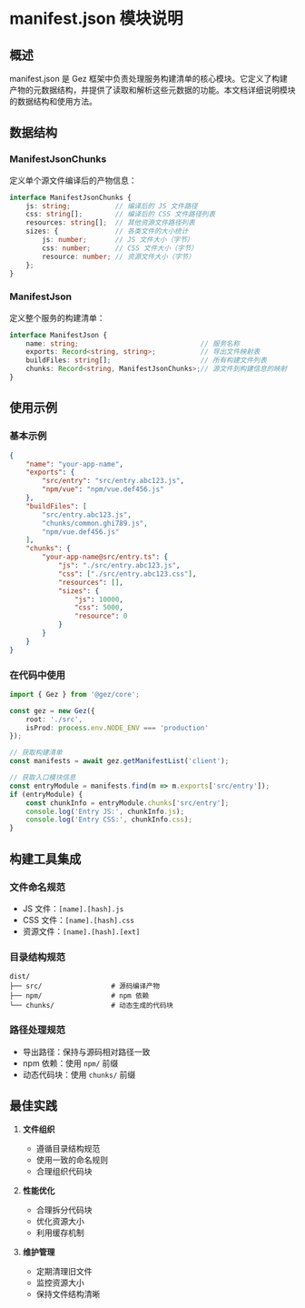 # manifest.json 模块说明

## 概述

manifest.json 是 Gez 框架中负责处理服务构建清单的核心模块。它定义了构建产物的元数据结构，并提供了读取和解析这些元数据的功能。本文档详细说明模块的数据结构和使用方法。

## 数据结构

### ManifestJsonChunks

定义单个源文件编译后的产物信息：

```typescript
interface ManifestJsonChunks {
    js: string;           // 编译后的 JS 文件路径
    css: string[];        // 编译后的 CSS 文件路径列表
    resources: string[];  // 其他资源文件路径列表
    sizes: {              // 各类文件的大小统计
        js: number;       // JS 文件大小（字节）
        css: number;      // CSS 文件大小（字节）
        resource: number; // 资源文件大小（字节）
    };
}
```

### ManifestJson

定义整个服务的构建清单：

```typescript
interface ManifestJson {
    name: string;                              // 服务名称
    exports: Record<string, string>;           // 导出文件映射表
    buildFiles: string[];                      // 所有构建文件列表
    chunks: Record<string, ManifestJsonChunks>;// 源文件到构建信息的映射
}
```

## 使用示例

### 基本示例

```json
{
    "name": "your-app-name",
    "exports": {
        "src/entry": "src/entry.abc123.js",
        "npm/vue": "npm/vue.def456.js"
    },
    "buildFiles": [
        "src/entry.abc123.js",
        "chunks/common.ghi789.js",
        "npm/vue.def456.js"
    ],
    "chunks": {
        "your-app-name@src/entry.ts": {
            "js": "./src/entry.abc123.js",
            "css": ["./src/entry.abc123.css"],
            "resources": [],
            "sizes": {
                "js": 10000,
                "css": 5000,
                "resource": 0
            }
        }
    }
}
```

### 在代码中使用

```typescript
import { Gez } from '@gez/core';

const gez = new Gez({
    root: './src',
    isProd: process.env.NODE_ENV === 'production'
});

// 获取构建清单
const manifests = await gez.getManifestList('client');

// 获取入口模块信息
const entryModule = manifests.find(m => m.exports['src/entry']);
if (entryModule) {
    const chunkInfo = entryModule.chunks['src/entry'];
    console.log('Entry JS:', chunkInfo.js);
    console.log('Entry CSS:', chunkInfo.css);
}
```

## 构建工具集成

### 文件命名规范

- JS 文件：`[name].[hash].js`
- CSS 文件：`[name].[hash].css`
- 资源文件：`[name].[hash].[ext]`

### 目录结构规范

```
dist/
├── src/                 # 源码编译产物
├── npm/                 # npm 依赖
└── chunks/              # 动态生成的代码块
```

### 路径处理规范

- 导出路径：保持与源码相对路径一致
- npm 依赖：使用 `npm/` 前缀
- 动态代码块：使用 `chunks/` 前缀

## 最佳实践

1. **文件组织**
   - 遵循目录结构规范
   - 使用一致的命名规则
   - 合理组织代码块

2. **性能优化**
   - 合理拆分代码块
   - 优化资源大小
   - 利用缓存机制

3. **维护管理**
   - 定期清理旧文件
   - 监控资源大小
   - 保持文件结构清晰
